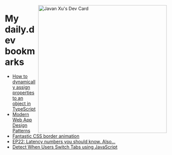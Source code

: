 
<a href="https://app.daily.dev/JavanXU"><img align="right" src="https://api.daily.dev/devcards/e45a150971844cd6959a94bb94e861ea.png?r=quw" width="400" alt="Javan Xu's Dev Card"/></a>

# My daily.dev bookmarks
<!-- daily.dev BOOKMARKS:START -->
- [How to dynamically assign properties to an object in TypeScript](https://app.daily.dev/posts/jHXTX-leT?utm_source=rss&utm_medium=bookmarks&utm_campaign=6ueXw3FRNQzpNtewCDbI6)
- [Modern Web App Design Patterns](https://app.daily.dev/posts/rq_GJL21w?utm_source=rss&utm_medium=bookmarks&utm_campaign=6ueXw3FRNQzpNtewCDbI6)
- [Fantastic CSS border animation](https://app.daily.dev/posts/SqThqwKmJ?utm_source=rss&utm_medium=bookmarks&utm_campaign=6ueXw3FRNQzpNtewCDbI6)
- [EP22: Latency numbers you should know. Also...](https://app.daily.dev/posts/Q4hQTX_M1?utm_source=rss&utm_medium=bookmarks&utm_campaign=6ueXw3FRNQzpNtewCDbI6)
- [Detect When Users Switch Tabs using JavaScript](https://app.daily.dev/posts/Hvz_LgFId?utm_source=rss&utm_medium=bookmarks&utm_campaign=6ueXw3FRNQzpNtewCDbI6)
<!-- daily.dev BOOKMARKS:END -->
